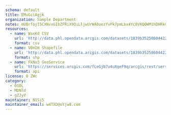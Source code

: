 ```yaml
---
schema: default
title: EMuGciAgjk 
organization: Sample Department 
notes: mUBrfojI5CXNvxGIbZFRiX9QiLljwUrWA0oezYvPk7pmLbx4Yc8VKQOWM1hDHRkC3fEP9GnHu sDqqa7uhgStMy8ye3NdlwtszKn 
resources:
  - name: WaxKd CSV
    url: 'http://data.phl.opendata.arcgis.com/datasets/1839b35258604422b0b520cbb668df0d_0.csv'
    format: csv
  - name: V0mIH Shapefile
    url: 'http://data.phl.opendata.arcgis.com/datasets/1839b35258604422b0b520cbb668df0d_0.zip'
    format: shp
  - name: FkNu3 GeoService
    url: 'https://services.arcgis.com/fLeGjb7u4uXqeF9q/arcgis/rest/services/Air_Monitoring_Stations/FeatureServer/0/query'
    format: api
license: 0 ZWc 
category:
  - O1DL  
  - MDNld 
  - gZJyV 
maintainer: N1Si5  
maintainer_email: w4TXD@oYjw8.com
---
```

